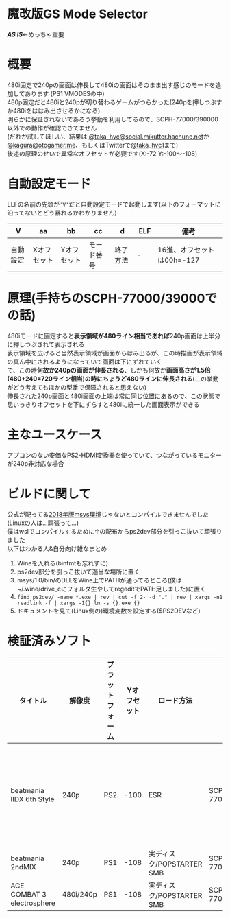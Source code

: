 # 魔改版GS Mode Selector
***AS IS***←めっちゃ重要  
# 概要
480i固定で240pの画面は伸長して480iの画面はそのまま出す感じのモードを追加してあります  (PS1 VMODESの中)  
480p固定だと480iと240pが切り替わるゲームがつらかった(240pを押しつぶすか480iをははみ出させるかになる)  
明らかに保証されないであろう挙動を利用してるので、SCPH-77000/390000以外での動作が確認できてません  
(だれか試してほしい、結果は [@taka_hvc@social.mikutter.hachune.net](https://social.mikutter.hachune.net/@taka_hvc1)か[@kagura@otogamer.me](https://otogamer.me/@kagura)、もしくはTwitterで[@taka_hvc1](https://twitter.com/taka_hvc1)まで)  
後述の原理のせいで異常なオフセットが必要です(X:-72 Y:-100～-108)  

# 自動設定モード
ELFの名前の先頭が``'V'``だと自動設定モードで起動します(以下のフォーマットに沿ってないとどう暴れるかわかりません) 

|V|aa|bb|cc|d|.ELF|備考|
|-|-|-|-|-|-|-|
|自動設定|Xオフセット|Yオフセット|モード番号|終了方法|-|16進、オフセットは00h=-127|

# 原理(手持ちのSCPH-77000/39000での話)
480iモードに固定すると**表示領域が480ライン相当であれば**240p画面は上半分に押しつぶされて表示される  
表示領域を広げると当然表示領域が画面からはみ出るが、この時描画が表示領域の真ん中にされるようになっていて画面は下にずれていく  
で、この時**何故か240pの画面が伸長される**、しかも何故か**画面高さが1.5倍(480+240=720ライン相当)の時にちょうど480ラインに伸長される**(この挙動がどう考えてもほかの型番で保障されると思えない)  
伸長された240p画面と480i画面の上端は常に同じ位置にあるので、この状態で思いっきりオフセットを下にずらすと480iに統一した画面表示ができる  

# 主なユースケース
アプコンのない安価なPS2-HDMI変換器を使っていて、つながっているモニターが240p非対応な場合  

# ビルドに関して
公式が配ってる[2018年版msys環境](https://github.com/ps2dev/ps2toolchain/releases/tag/2018-10-19)じゃないとコンパイルできませんでした(Linuxの人は…頑張って…)  
僕はwslでコンパイルするために↑の配布からps2dev部分を引っこ抜いて頑張りました  
以下はわかる人&自分向け雑なまとめ  
1. Wineを入れる(binfmtも忘れずに)  
1. ps2dev部分を引っこ抜いて適当な場所に置く
1. msys/1.0/bin/のDLLをWine上でPATHが通ってるところ(僕は~/.wine/drive_cにフォルダ生やしてregeditでPATH足しました)に置く
1. ``find ps2dev/ -name *.exe | rev | cut -f 2- -d "." | rev | xargs -n1 readlink -f | xargs -I{} ln -s {}.exe {}``
1. ドキュメントを見て(Linux側の)環境変数を設定する($PS2DEVなど)

# 検証済みソフト
|タイトル|解像度|プラットフォーム|Yオフセット|ロード方法|本体|動作可否|備考|検証者|
|-|-|-|-|-|-|-|-|-|
|beatmania IIDX 6th Style|240p|PS2|-100|ESR|SCPH-77000/39000|⚠|音ズレ(オリジナルのGSMでも発生)|kagura1050|
|beatmania 2ndMIX|240p|PS1|-108|実ディスク/POPSTARTER SMB|SCPH-77000/39000|✅|なし|kagura1050| 
|ACE COMBAT 3 electrosphere|480i/240p|PS1|-108|実ディスク/POPSTARTER SMB|SCPH-77000/39000|✅|なし|kagura1050|  